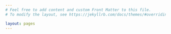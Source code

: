 ```yaml
---
# Feel free to add content and custom Front Matter to this file.
# To modify the layout, see https://jekyllrb.com/docs/themes/#overriding-theme-defaults

layout: pages
---
```

<script type="text/javascript">
    // var count = 0;
    var tbor = new Tbor();
    tbor.index_page = 1;
    // tbor.access();
    Login();
</script>
